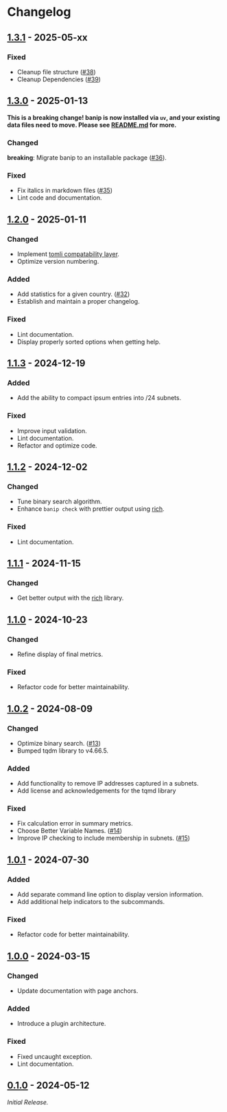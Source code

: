 # Changelog

<!--------------------------------------------------------------------->

## [1.3.1][1.3.1] - 2025-05-xx

### Fixed

* Cleanup file structure ([#38][issue38])
* Cleanup Dependencies ([#39][issue39])

<!--------------------------------------------------------------------->

## [1.3.0][1.3.0] - 2025-01-13

**This is a breaking change! banip is now installed via `uv`, and your
existing data files need to move. Please see [README.md][banip] for
more.**

### Changed

**breaking**: Migrate banip to an installable package ([#36][issue36]).

### Fixed

* Fix italics in markdown files ([#35][issue35])
* Lint code and documentation.

<!--------------------------------------------------------------------->

## [1.2.0][1.2.0] - 2025-01-11

### Changed

* Implement [tomli compatability layer][tomli].
* Optimize version numbering.

### Added

* Add statistics for a given country. ([#32][issue32])
* Establish and maintain a proper changelog.

### Fixed

* Lint documentation.
* Display properly sorted options when getting help.

<!--------------------------------------------------------------------->

## [1.1.3][1.1.3] - 2024-12-19

### Added

* Add the ability to compact ipsum entries into /24 subnets.

### Fixed

* Improve input validation.
* Lint documentation.
* Refactor and optimize code.

<!--------------------------------------------------------------------->

## [1.1.2][1.1.2] - 2024-12-02

### Changed

* Tune binary search algorithm.
* Enhance `banip check` with prettier output using [rich][rich].

### Fixed

* Lint documentation.

<!--------------------------------------------------------------------->

## [1.1.1][1.1.1] - 2024-11-15

### Changed

* Get better output with the [rich][rich] library.

<!--------------------------------------------------------------------->

## [1.1.0][1.1.0] - 2024-10-23

### Changed

* Refine display of final metrics.

### Fixed

* Refactor code for better maintainability.

<!--------------------------------------------------------------------->

## [1.0.2][1.0.2] - 2024-08-09

### Changed

* Optimize binary search. ([#13][issue13])
* Bumped tqdm library to v4.66.5.

### Added

* Add functionality to remove IP addresses captured in a subnets.
* Add license and acknowledgements for the tqmd library

### Fixed

* Fix calculation error in summary metrics.
* Choose Better Variable Names. ([#14][issue14])
* Improve IP checking to include membership in subnets. ([#15][issue15])

<!--------------------------------------------------------------------->

## [1.0.1][1.0.1] - 2024-07-30

### Added

* Add separate command line option to display version information.
* Add additional help indicators to the subcommands.

### Fixed

* Refactor code for better maintainability.

<!--------------------------------------------------------------------->

## [1.0.0][1.0.0] - 2024-03-15

### Changed

* Update documentation with page anchors.

### Added

* Introduce a plugin architecture.

### Fixed

* Fixed uncaught exception.
* Lint documentation.

<!--------------------------------------------------------------------->

## [0.1.0][0.1.0] - 2024-05-12

_Initial Release._

[0.1.0]: https://github.com/geozeke/banip/releases/tag/v0.1.0
[1.0.0]: https://github.com/geozeke/banip/releases/tag/V1.0.0
[1.0.1]: https://github.com/geozeke/banip/releases/tag/v1.0.1
[1.0.2]: https://github.com/geozeke/banip/releases/tag/v1.0.2
[1.1.0]: https://github.com/geozeke/banip/releases/tag/v1.1.0
[1.1.1]: https://github.com/geozeke/banip/releases/tag/v1.1.1
[1.1.2]: https://github.com/geozeke/banip/releases/tag/v1.1.2
[1.1.3]: https://github.com/geozeke/banip/releases/tag/v1.1.3
[1.2.0]: https://github.com/geozeke/banip/releases/tag/v1.2.0
[1.3.0]: https://github.com/geozeke/glinkfix/releases/tag/v1.3.0
[1.3.1]: https://github.com/geozeke/banip/releases/tag/v1.3.1
[banip]: https://github.com/geozeke/banip
[issue13]: https://github.com/geozeke/banip/issues/13
[issue14]: https://github.com/geozeke/banip/issues/14
[issue15]: https://github.com/geozeke/banip/issues/15
[issue32]: https://github.com/geozeke/banip/issues/32
[issue35]: https://github.com/geozeke/banip/issues/35
[issue36]: https://github.com/geozeke/banip/issues/36
[issue38]: https://github.com/geozeke/banip/issues/38
[issue39]: https://github.com/geozeke/banip/issues/39
[rich]: https://github.com/Textualize/rich
[tomli]: https://pypi.org/project/tomli/
